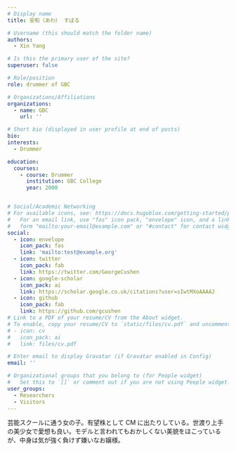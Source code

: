 ```yaml
---
# Display name
title: 安和（あわ） すばる

# Username (this should match the folder name)
authors:
  - Xin Yang

# Is this the primary user of the site?
superuser: false

# Role/position
role: drummer of GBC

# Organizations/Affiliations
organizations:
  - name: GBC
    url: ''

# Short bio (displayed in user profile at end of posts)
bio: 
interests:
  - Drummer

education:
  courses:
    - course: Drummer
      institution: GBC College
      year: 2000


# Social/Academic Networking
# For available icons, see: https://docs.hugoblox.com/getting-started/page-builder/#icons
#   For an email link, use "fas" icon pack, "envelope" icon, and a link in the
#   form "mailto:your-email@example.com" or "#contact" for contact widget.
social:
  - icon: envelope
    icon_pack: fas
    link: 'mailto:test@example.org'
  - icon: twitter
    icon_pack: fab
    link: https://twitter.com/GeorgeCushen
  - icon: google-scholar
    icon_pack: ai
    link: https://scholar.google.co.uk/citations?user=sIwtMXoAAAAJ
  - icon: github
    icon_pack: fab
    link: https://github.com/gcushen
# Link to a PDF of your resume/CV from the About widget.
# To enable, copy your resume/CV to `static/files/cv.pdf` and uncomment the lines below.
# - icon: cv
#   icon_pack: ai
#   link: files/cv.pdf

# Enter email to display Gravatar (if Gravatar enabled in Config)
email: ''

# Organizational groups that you belong to (for People widget)
#   Set this to `[]` or comment out if you are not using People widget.
user_groups:
  - Researchers
  - Visitors
---
```


芸能スクールに通う女の子。有望株として CM に出たりしている。世渡り上手の美少女で愛想も良い。モデルと言われてもおかしくない美貌をほこっているが、中身は気が強く負けず嫌いなお嬢様。
